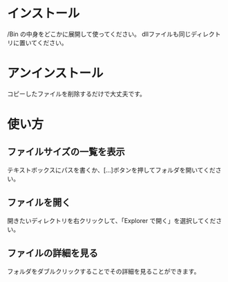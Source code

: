 # インストール

/Bin の中身をどこかに展開して使ってください。
dllファイルも同じディレクトリに置いてください。

# アンインストール

コピーしたファイルを削除するだけで大丈夫です。

# 使い方

## ファイルサイズの一覧を表示
テキストボックスにパスを書くか、[...]ボタンを押してフォルダを開いてください。

## ファイルを開く
開きたいディレクトリを右クリックして、「Explorer で開く」を選択してください。

## ファイルの詳細を見る
フォルダをダブルクリックすることでその詳細を見ることができます。